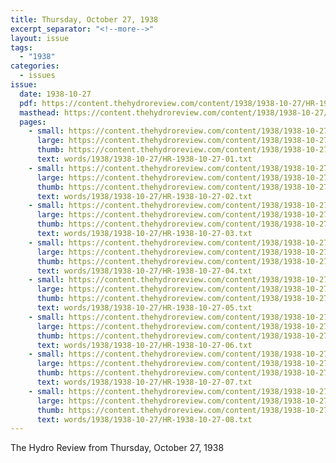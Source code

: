 ```yaml
---
title: Thursday, October 27, 1938
excerpt_separator: "<!--more-->"
layout: issue
tags:
  - "1938"
categories:
  - issues
issue:
  date: 1938-10-27
  pdf: https://content.thehydroreview.com/content/1938/1938-10-27/HR-1938-10-27.pdf
  masthead: https://content.thehydroreview.com/content/1938/1938-10-27/masthead/HR-1938-10-27.jpg
  pages:
    - small: https://content.thehydroreview.com/content/1938/1938-10-27/small/HR-1938-10-27-01.jpg
      large: https://content.thehydroreview.com/content/1938/1938-10-27/large/HR-1938-10-27-01.jpg
      thumb: https://content.thehydroreview.com/content/1938/1938-10-27/thumbnails/HR-1938-10-27-01.jpg
      text: words/1938/1938-10-27/HR-1938-10-27-01.txt
    - small: https://content.thehydroreview.com/content/1938/1938-10-27/small/HR-1938-10-27-02.jpg
      large: https://content.thehydroreview.com/content/1938/1938-10-27/large/HR-1938-10-27-02.jpg
      thumb: https://content.thehydroreview.com/content/1938/1938-10-27/thumbnails/HR-1938-10-27-02.jpg
      text: words/1938/1938-10-27/HR-1938-10-27-02.txt
    - small: https://content.thehydroreview.com/content/1938/1938-10-27/small/HR-1938-10-27-03.jpg
      large: https://content.thehydroreview.com/content/1938/1938-10-27/large/HR-1938-10-27-03.jpg
      thumb: https://content.thehydroreview.com/content/1938/1938-10-27/thumbnails/HR-1938-10-27-03.jpg
      text: words/1938/1938-10-27/HR-1938-10-27-03.txt
    - small: https://content.thehydroreview.com/content/1938/1938-10-27/small/HR-1938-10-27-04.jpg
      large: https://content.thehydroreview.com/content/1938/1938-10-27/large/HR-1938-10-27-04.jpg
      thumb: https://content.thehydroreview.com/content/1938/1938-10-27/thumbnails/HR-1938-10-27-04.jpg
      text: words/1938/1938-10-27/HR-1938-10-27-04.txt
    - small: https://content.thehydroreview.com/content/1938/1938-10-27/small/HR-1938-10-27-05.jpg
      large: https://content.thehydroreview.com/content/1938/1938-10-27/large/HR-1938-10-27-05.jpg
      thumb: https://content.thehydroreview.com/content/1938/1938-10-27/thumbnails/HR-1938-10-27-05.jpg
      text: words/1938/1938-10-27/HR-1938-10-27-05.txt
    - small: https://content.thehydroreview.com/content/1938/1938-10-27/small/HR-1938-10-27-06.jpg
      large: https://content.thehydroreview.com/content/1938/1938-10-27/large/HR-1938-10-27-06.jpg
      thumb: https://content.thehydroreview.com/content/1938/1938-10-27/thumbnails/HR-1938-10-27-06.jpg
      text: words/1938/1938-10-27/HR-1938-10-27-06.txt
    - small: https://content.thehydroreview.com/content/1938/1938-10-27/small/HR-1938-10-27-07.jpg
      large: https://content.thehydroreview.com/content/1938/1938-10-27/large/HR-1938-10-27-07.jpg
      thumb: https://content.thehydroreview.com/content/1938/1938-10-27/thumbnails/HR-1938-10-27-07.jpg
      text: words/1938/1938-10-27/HR-1938-10-27-07.txt
    - small: https://content.thehydroreview.com/content/1938/1938-10-27/small/HR-1938-10-27-08.jpg
      large: https://content.thehydroreview.com/content/1938/1938-10-27/large/HR-1938-10-27-08.jpg
      thumb: https://content.thehydroreview.com/content/1938/1938-10-27/thumbnails/HR-1938-10-27-08.jpg
      text: words/1938/1938-10-27/HR-1938-10-27-08.txt
---
```


The Hydro Review from Thursday, October 27, 1938

<!--more-->

